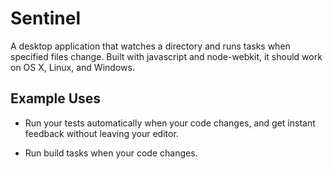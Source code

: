 Sentinel
========

A desktop application that watches a directory and runs tasks when
specified files change. Built with javascript and node-webkit, it should
work on OS X, Linux, and Windows.


Example Uses
------------

* Run your tests automatically when your code changes, and get instant
  feedback without leaving your editor.

* Run build tasks when your code changes.
